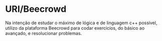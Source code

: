 # URI/Beecrowd 
 Na intenção de estudar o máximo de lógica e de linguagem c++ possível, utilizo da plataforma Beecrowd para codar exercicíos, do básico ao avançado, e resolucionar problemas.
